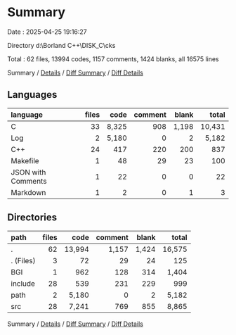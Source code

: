 # Summary

Date : 2025-04-25 19:16:27

Directory d:\\Borland C++\\DISK_C\\cks

Total : 62 files,  13994 codes, 1157 comments, 1424 blanks, all 16575 lines

Summary / [Details](details.md) / [Diff Summary](diff.md) / [Diff Details](diff-details.md)

## Languages
| language | files | code | comment | blank | total |
| :--- | ---: | ---: | ---: | ---: | ---: |
| C | 33 | 8,325 | 908 | 1,198 | 10,431 |
| Log | 2 | 5,180 | 0 | 2 | 5,182 |
| C++ | 24 | 417 | 220 | 200 | 837 |
| Makefile | 1 | 48 | 29 | 23 | 100 |
| JSON with Comments | 1 | 22 | 0 | 0 | 22 |
| Markdown | 1 | 2 | 0 | 1 | 3 |

## Directories
| path | files | code | comment | blank | total |
| :--- | ---: | ---: | ---: | ---: | ---: |
| . | 62 | 13,994 | 1,157 | 1,424 | 16,575 |
| . (Files) | 3 | 72 | 29 | 24 | 125 |
| BGI | 1 | 962 | 128 | 314 | 1,404 |
| include | 28 | 539 | 231 | 229 | 999 |
| path | 2 | 5,180 | 0 | 2 | 5,182 |
| src | 28 | 7,241 | 769 | 855 | 8,865 |

Summary / [Details](details.md) / [Diff Summary](diff.md) / [Diff Details](diff-details.md)